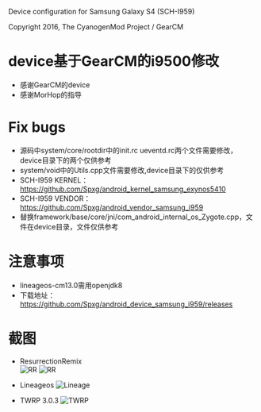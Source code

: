 Device configuration for Samsung Galaxy S4 (SCH-I959)

Copyright 2016, The CyanogenMod Project / GearCM

# device基于GearCM的i9500修改
* 感谢GearCM的device
* 感谢MorHop的指导

# Fix bugs
* 源码中system/core/rootdir中的init.rc ueventd.rc两个文件需要修改，device目录下的两个仅供参考
* system/void中的Utils.cpp文件需要修改,device目录下的仅供参考
* SCH-I959 KERNEL：https://github.com/Spxg/android_kernel_samsung_exynos5410
* SCH-I959 VENDOR：https://github.com/Spxg/android_vendor_samsung_i959
* 替换framework/base/core/jni/com_android_internal_os_Zygote.cpp，文件在device目录，文件仅供参考

# 注意事项
* lineageos-cm13.0需用openjdk8
* 下载地址：https://github.com/Spxg/android_device_samsung_i959/releases

# 截图
* ResurrectionRemix  
 ![RR](./assets/rr.png)
 ![RR](./assets/rr2.png)

* Lineageos
 ![Lineage](./assets/lineageos.png)

* TWRP 3.0.3
 ![TWRP](./assets/twrp.png)

